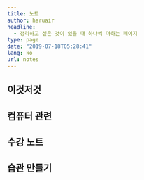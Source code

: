 ```yaml
---
title: 노트
author: haruair
headline:
  - 정리하고 싶은 것이 있을 때 하나씩 더하는 페이지
type: page
date: "2019-07-18T05:28:41"
lang: ko
url: notes
---
```


## 이것저것

<grid cols="2">
<card-link to="/ko/photo/" title="📸 사진" subtext="돌아다니며 담은 사진들"></card-link>
<card-link to="/ko/trumpet/" title="🎺 트럼펫" subtext="독학하면서 적어둔 메모. 커뮤니티, 블로그, 방법론 등"></card-link>
<card-link to="/ko/recipes/" title="🍳 요리 레시피" subtext="요리를 코딩처럼, 찾기 쉽도록 레시피 정리"></card-link>
<card-link to="/ko/memo/2022/" title="🍞 부스러기" subtext="일상의 자잘한 이야기 기록"></card-link>
</grid>

## 컴퓨터 관련

<grid cols="2">
<card-link to="/ko/linux/" title="💾 리눅스 노트" subtext="나중에 설치하며 보려고 정리한 잡다한 설정들"></card-link>
<card-link to="/ko/java/" title="💾 자바 노트" subtext="org.edykim.study.java"></card-link>
</grid>

## 수강 노트

<grid cols="2">
<card-link to="/ko/intro-cog-sci/" title="📝 인지과학개론" subtext="심심할 때 리딩 읽고 요약/정리"></card-link>
</grid>

## 습관 만들기

<grid cols="2">
<card-link to="/ko/reading/" title="📚 매일 읽기" subtext="자잘하고 꾸준하게 읽기"></card-link>
</grid>

<!--
calendar template
  <tile-calendar
    done
    hide-empty
    start-date="2022-01-01"
    end-date="2022-05-01"
    colors="#7d1d6f,#dc3977,#f0746d,#fcde9c,#7bcba2,#079099,#035275">
    <log date="2022-02-01" color="0"></log>
    <log date="2022-02-02" color="1"></log>
    <log date="2022-02-03" color="2"></log>
  </tile-calendar>
-->

